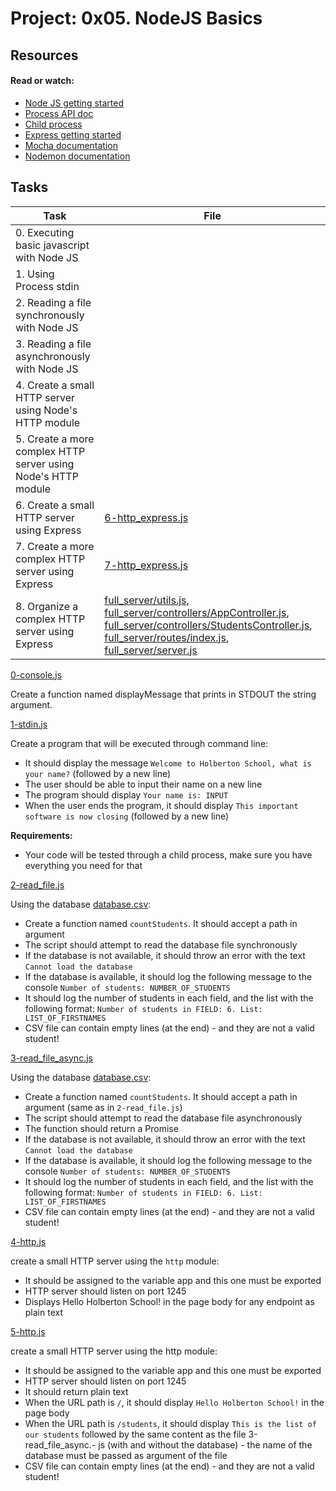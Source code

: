 # Project: 0x05. NodeJS Basics

## Resources

#### Read or watch:

* [Node JS getting started](https://nodejs.org/en/learn/getting-started/introduction-to-nodejs)
* [Process API doc](https://node.readthedocs.io/en/latest/api/process/)
* [Child process](https://nodejs.org/api/child_process.html)
* [Express getting started](https://expressjs.com/en/starter/installing.html)
* [Mocha documentation](https://mochajs.org/)
* [Nodemon documentation](https://github.com/remy/nodemon#nodemon)
## Tasks

| Task | File |
| ---- | ---- |
| 0. Executing basic javascript with Node JS |  |
| 1. Using Process stdin |  |
| 2. Reading a file synchronously with Node JS |  |
| 3. Reading a file asynchronously with Node JS |  |
| 4. Create a small HTTP server using Node's HTTP module |  |
| 5. Create a more complex HTTP server using Node's HTTP module |  |
| 6. Create a small HTTP server using Express | [6-http_express.js](./6-http_express.js) |
| 7. Create a more complex HTTP server using Express | [7-http_express.js](./7-http_express.js) |
| 8. Organize a complex HTTP server using Express | [full_server/utils.js](./full_server/utils.js), [full_server/controllers/AppController.js](./full_server/controllers/AppController.js), [full_server/controllers/StudentsController.js](./full_server/controllers/StudentsController.js), [full_server/routes/index.js](./full_server/routes/index.js), [full_server/server.js](./full_server/server.js) |

[0-console.js](./0-console.js)

Create a function named displayMessage that prints in STDOUT the string argument.

[1-stdin.js](./1-stdin.js)

Create a program that will be executed through command line:
- It should display the message `Welcome to Holberton School, what is your name?` (followed by a new line)
- The user should be able to input their name on a new line
- The program should display `Your name is: INPUT`
- When the user ends the program, it should display `This important software is now closing` (followed by a new line)

**Requirements:**

- Your code will be tested through a child process, make sure you have everything you need for that

[2-read_file.js](./2-read_file.js)

Using the database [database.csv](./database.csv):
- Create a function named `countStudents`. It should accept a path in argument
- The script should attempt to read the database file synchronously
- If the database is not available, it should throw an error with the text `Cannot load the database`
- If the database is available, it should log the following message to the console `Number of students: NUMBER_OF_STUDENTS`
- It should log the number of students in each field, and the list with the following format: `Number of students in FIELD: 6. List: LIST_OF_FIRSTNAMES`
- CSV file can contain empty lines (at the end) - and they are not a valid student!

[3-read_file_async.js](./3-read_file_async.js)

Using the database [database.csv](./database.csv):
- Create a function named `countStudents`. It should accept a path in argument (same as in `2-read_file.js`)
- The script should attempt to read the database file asynchronously
- The function should return a Promise
- If the database is not available, it should throw an error with the text `Cannot load the database`
- If the database is available, it should log the following message to the console `Number of students: NUMBER_OF_STUDENTS`
- It should log the number of students in each field, and the list with the following format: `Number of students in FIELD: 6. List: LIST_OF_FIRSTNAMES`
- CSV file can contain empty lines (at the end) - and they are not a valid student!

[4-http.js](./4-http.js)

create a small HTTP server using the `http` module:

- It should be assigned to the variable app and this one must be exported
- HTTP server should listen on port 1245
- Displays Hello Holberton School! in the page body for any endpoint as plain text

[5-http.js](./5-http.js)

create a small HTTP server using the http module:

- It should be assigned to the variable app and this one must be exported
- HTTP server should listen on port 1245
- It should return plain text
- When the URL path is `/`, it should display `Hello Holberton School!` in the page body
- When the URL path is `/students`, it should display `This is the list of our students` followed by the same content as the file 3-read_file_async.- js (with and without the database) - the name of the database must be passed as argument of the file
- CSV file can contain empty lines (at the end) - and they are not a valid student!